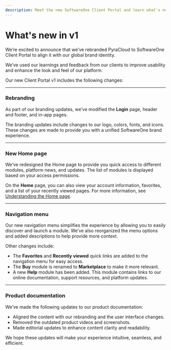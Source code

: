 ```yaml
---
description: Meet the new SoftwareOne Client Portal and learn what's new in this release.
---
```


# What's new in v1

We’re excited to announce that we’ve rebranded PyraCloud to SoftwareOne Client Portal to align it with our global brand identity.

We’ve used our learnings and feedback from our clients to improve usability and enhance the look and feel of our platform.

Our new Client Portal v1 includes the following changes:

***

### **Rebranding**

As part of our branding updates, we’ve modified the **Login** page, header and footer, and in-app pages.&#x20;

The branding updates include changes to our logo, colors, fonts, and icons. These changes are made to provide you with a unified SoftwareOne brand experience.

***

### **New Home page**

We’ve redesigned the Home page to provide you quick access to different modules, platform news, and updates. The list of modules is displayed based on your access permissions.&#x20;

On the **Home** page, you can also view your account information, favorites, and a list of your recently viewed pages. For more information, see [Understanding the Home page](../).

***

### **Navigation menu**

Our new navigation menu simplifies the experience by allowing you to easily discover and launch a module. We’ve also reorganized the menu options and added descriptions to help provide more context.&#x20;

Other changes include:

* The **Favorites** and **Recently viewed** quick links are added to the navigation menu for easy access.
* The **Buy** module is renamed to **Marketplace** to make it more relevant.
* A new **Help** module has been added. This module contains links to our online documentation, support resources, and platform updates.

***

### **Product documentation**

We’ve made the following updates to our product documentation:

* Aligned the content with our rebranding and the user interface changes.
* Removed the outdated product videos and screenshots.
* Made editorial updates to enhance content clarity and readability.

We hope these updates will make your experience intuitive, seamless, and efficient.
